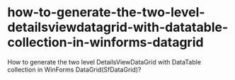 # how-to-generate-the-two-level-detailsviewdatagrid-with-datatable-collection-in-winforms-datagrid
How to generate the two level DetailsViewDataGrid with DataTable collection in WinForms DataGrid(SfDataGrid)?
